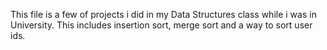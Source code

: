 This file is a few of projects i did in my Data Structures class while i was in University. 
This includes insertion sort, merge sort and a way to sort user ids.
